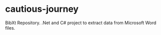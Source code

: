# cautious-journey
BibXt Repository. .Net and C# project to extract data from Microsoft Word files.
